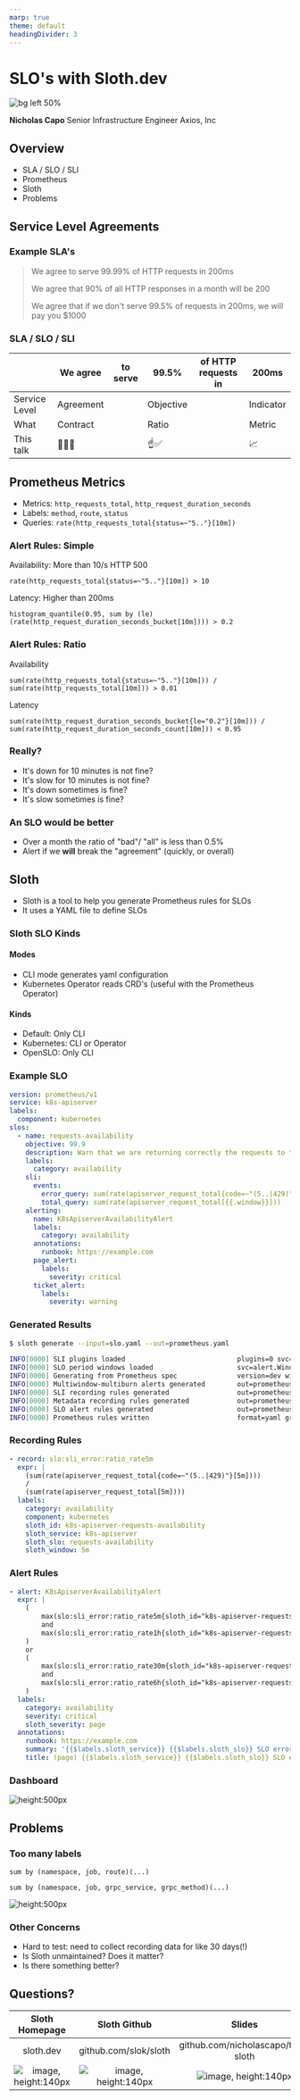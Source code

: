 ```yaml
---
marp: true
theme: default
headingDivider: 3
---
```


<!-- class: lead invert -->

# __SLO's with Sloth.dev__

![bg left 50%](images/sloth-logo.svg)

__Nicholas Capo__
Senior Infrastructure Engineer
Axios, Inc

## Overview

- SLA / SLO / SLI
- Prometheus
- Sloth
- Problems

## Service Level Agreements

### Example SLA's

> We agree to serve 99.99% of HTTP requests in 200ms
>
> We agree that 90% of all HTTP responses in a month will be 200
>
> We agree that if we don't serve 99.5% of requests in 200ms, we will pay you $1000

### SLA / SLO / SLI

|               | We agree  | to serve | 99.5%     | of HTTP requests in | 200ms     |
| ------------- | --------- | -------- | --------- | ------------------- | --------- |
| Service Level | Agreement |          | Objective |                     | Indicator |
| What          | Contract  |          | Ratio     |                     | Metric    |
| This talk     | 👩‍⚖️🚫      |          | ☝️✅       |                     | 📈        |

## Prometheus Metrics

- Metrics: `http_requests_total`, `http_request_duration_seconds`
- Labels: `method`, `route`, `status`
- Queries: `rate(http_requests_total{status=~"5.."}[10m])`

### Alert Rules: Simple

Availability: More than 10/s HTTP 500

```promql
rate(http_requests_total{status=~"5.."}[10m]) > 10
```

Latency: Higher than 200ms

```promql
histogram_quantile(0.95, sum by (le)(rate(http_request_duration_seconds_bucket[10m]))) > 0.2
```

### Alert Rules: Ratio

Availability

```promql
sum(rate(http_requests_total{status=~"5.."}[10m])) / sum(rate(http_requests_total[10m])) > 0.01
```

Latency

```promql
sum(rate(http_request_duration_seconds_bucket{le="0.2"}[10m])) / sum(rate(http_request_duration_seconds_count[10m])) < 0.95
```

### Really?

- It's down for 10 minutes is not fine?
- It's slow for 10 minutes is not fine?
- It's down sometimes is fine?
- It's slow sometimes is fine?

### An SLO would be better

- Over a month the ratio of "bad"/ "all" is less than 0.5%
- Alert if we __will__ break the "agreement" (quickly, or overall)

## Sloth

- Sloth is a tool to help you generate Prometheus rules for SLOs
- It uses a YAML file to define SLOs

### Sloth SLO Kinds

#### Modes

- CLI mode generates yaml configuration
- Kubernetes Operator reads CRD's (useful with the Prometheus Operator)

#### Kinds

- Default: Only CLI
- Kubernetes: CLI or Operator
- OpenSLO: Only CLI

### Example SLO

```yaml
version: prometheus/v1
service: k8s-apiserver
labels:
  component: kubernetes
slos:
  - name: requests-availability
    objective: 99.9
    description: Warn that we are returning correctly the requests to the clients (kubectl users, controllers...).
    labels:
      category: availability
    sli:
      events:
        error_query: sum(rate(apiserver_request_total{code=~"(5..|429)"}[{{.window}}]))
        total_query: sum(rate(apiserver_request_total[{{.window}}]))
    alerting:
      name: K8sApiserverAvailabilityAlert
      labels:
        category: availability
      annotations:
        runbook: https://example.com
      page_alert:
        labels:
          severity: critical
      ticket_alert:
        labels:
          severity: warning
```

### Generated Results

```bash
$ sloth generate --input=slo.yaml --out=prometheus.yaml

INFO[0000] SLI plugins loaded                            plugins=0 svc=storage.FileSLIPlugin version=dev window=30d
INFO[0000] SLO period windows loaded                     svc=alert.WindowsRepo version=dev window=30d windows=2
INFO[0000] Generating from Prometheus spec               version=dev window=30d
INFO[0000] Multiwindow-multiburn alerts generated        out=prometheus.yaml slo=k8s-apiserver-requests-availability svc=generate.prometheus.Service version=dev window=30d
INFO[0000] SLI recording rules generated                 out=prometheus.yaml rules=8 slo=k8s-apiserver-requests-availability svc=generate.prometheus.Service version=dev window=30d
INFO[0000] Metadata recording rules generated            out=prometheus.yaml rules=7 slo=k8s-apiserver-requests-availability svc=generate.prometheus.Service version=dev window=30d
INFO[0000] SLO alert rules generated                     out=prometheus.yaml rules=2 slo=k8s-apiserver-requests-availability svc=generate.prometheus.Service version=dev window=30d
INFO[0000] Prometheus rules written                      format=yaml groups=3 out=prometheus.yaml svc=storage.IOWriter version=dev window=30d
```

### Recording Rules

```yaml
- record: slo:sli_error:ratio_rate5m
  expr: |
    (sum(rate(apiserver_request_total{code=~"(5..|429)"}[5m])))
    /
    (sum(rate(apiserver_request_total[5m])))
  labels:
    category: availability
    component: kubernetes
    sloth_id: k8s-apiserver-requests-availability
    sloth_service: k8s-apiserver
    sloth_slo: requests-availability
    sloth_window: 5m
```

### Alert Rules

```yaml
- alert: K8sApiserverAvailabilityAlert
  expr: |
    (
        max(slo:sli_error:ratio_rate5m{sloth_id="k8s-apiserver-requests-availability", sloth_service="k8s-apiserver", sloth_slo="requests-availability"} > (14.4 * 0.0009999999999999432)) without (sloth_window)
        and
        max(slo:sli_error:ratio_rate1h{sloth_id="k8s-apiserver-requests-availability", sloth_service="k8s-apiserver", sloth_slo="requests-availability"} > (14.4 * 0.0009999999999999432)) without (sloth_window)
    )
    or
    (
        max(slo:sli_error:ratio_rate30m{sloth_id="k8s-apiserver-requests-availability", sloth_service="k8s-apiserver", sloth_slo="requests-availability"} > (6 * 0.0009999999999999432)) without (sloth_window)
        and
        max(slo:sli_error:ratio_rate6h{sloth_id="k8s-apiserver-requests-availability", sloth_service="k8s-apiserver", sloth_slo="requests-availability"} > (6 * 0.0009999999999999432)) without (sloth_window)
    )
  labels:
    category: availability
    severity: critical
    sloth_severity: page
  annotations:
    runbook: https://example.com
    summary: '{{$labels.sloth_service}} {{$labels.sloth_slo}} SLO error budget burn rate is over expected.'
    title: (page) {{$labels.sloth_service}} {{$labels.sloth_slo}} SLO error budget burn rate is too fast.
```

### Dashboard

![height:500px](images/dashboard.png)

## Problems

### Too many labels

```promql
sum by (namespace, job, route)(...)
```

```promql
sum by (namespace, job, grpc_service, grpc_method)(...)
```

![height:500px](images/dashboard-busy.png)

### Other Concerns

- Hard to test: need to collect recording data for like 30 days(!)
- Is Sloth unmaintained? Does it matter?
- Is there something better?

## Questions?

| Sloth Homepage                   | Sloth Github                             | Slides                             |
| :------------------------------: | :--------------------------------------: | :--------------------------------: |
| sloth.dev                      | github.com/slok/sloth                    | github.com/nicholascapo/talk-sloth |
| ![image, height:140px](images/qr-sloth.png) | ![image, height:140px](images/qr-sloth-github.png) | ![image, height:140px](images/qr-slides.png)   |
